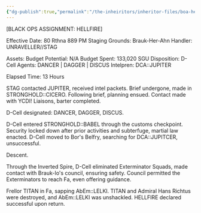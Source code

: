 ```yaml
---
{"dg-publish":true,"permalink":"/the-inheiritors/inheritor-files/boa-hellfire/"}
---
```


[BLACK OPS ASSIGNMENT: HELLFIRE]

Effective Date: 80 Rthna 889 PM 
Staging Grounds: Brauk-Her-Ahn
Handler: UNRAVELLER//STAG

Assets:
Budget Potential: N/A
Budget Spent: 133,020 SGU
Disposition: D-Cell
Agents: DANCER | DAGGER | DISCUS
Intelpren: DCA::JUPITER

Elapsed Time: 13 Hours

STAG contacted JUPITER, received intel packets. Brief undergone, made in STRONGHOLD::CICERO. Following brief, planning ensued. Contact made with YCDI! Liaisons, barter completed. 

D-Cell designated: DANCER, DAGGER, DISCUS.

D-Cell entered STRONGHOLD::BABEL through the customs checkpoint. Security locked down after prior activities and subterfuge, martial law enacted. D-Cell moved to Bor's Belfry, searching for DCA::JUPITCER, unsuccessful. 

Descent.

Through the Inverted Spire, D-Cell eliminated Exterminator Squads, made contact with Brauk-Io's council, ensuring safety. Council permitted the Exterminators to reach Fa, even offering guidance. 

Frellor TITAN in Fa, sapping AbEm::LELKI. TITAN and Admiral Hans Richtus were destroyed, and AbEm::LELKI was unshackled. HELLFIRE declared successful upon return. 